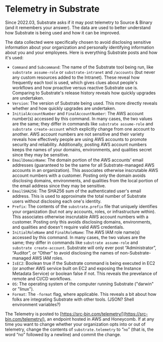 # Telemetry in Substrate

Since 2022.03, Substrate asks if it may post telemetry to Source & Binary (and it remembers your answer). The data are used to better understand how Substrate is being used and how it can be improved.

The data collected were specifically chosen to avoid disclosing sensitive information about your organization and personally identifying information about you and your employees. Here is everything Substrate posts and how it's used:

* `Command` and `Subcommand`: The name of the Substrate tool being run, like `substrate assume-role` or `substrate-intranet` and `/accounts` (but never any custom resources added to the Intranet). These reveal how frequently each tool is used, which gives clues about people's workflows and how proactive versus reactive Substrate use is. Comparing to Substrate's release history reveals how quickly upgrades are undertaken.
* `Version`: The version of Substrate being used. This more directly reveals whether and how quickly upgrades are undertaken.
* `InitialAccountNumber` and `FinalAccountNumber`: The AWS account number(s) accessed by this command. In many cases, the two values are the same; they differ in commands like `substrate assume-role` and `substrate create-account` which explicitly change from one account to another. AWS account numbers are not sensitive and their variety reveals how effectively people are using AWS accounts to promote security and reliability. Additionally, posting AWS account numbers keeps the names of your domains, environments, and qualities secret since they may be sensitive.
* `EmailDomainName`: The domain portion of the AWS accounts' email addresses (guaranteed to be the same for all Substrate-managed AWS accounts in an organization). This associates otherwise inscrutable AWS account numbers with a customer. Posting only the domain avoids disclosing domains, environments, and qualities from the local portion of the email address since they may be sensitive.
* `EmailSHA256`: The SHA256 sum of the authenticated user's email address. This is used to approximate the total number of Substrate users without disclosing each one's identity.
* `Prefix`: The contents of the `substrate.prefix` file that uniquely identifies your organization (but not any accounts, roles, or infrastructure within). This associates otherwise inscrutable AWS account numbers with a customer. Posting only this avoids disclosing domains, environments, and qualities and doesn't require valid AWS credentials.
* `InitialRoleName` and `FinalRoleName`: The AWS IAM role name(s) accessed by this command. In many cases, the two values are the same; they differ in commands like `substrate assume-role` and `substrate create-account`. Substrate will only ever post “Administrator”, “Auditor”, or “Other” to avoid disclosing the names of non-Substrate-managed AWS IAM roles.
* `IsEC2`: Boolean true if the Substrate command is being executed in EC2 (or another AWS service built on EC2 and exposing the Instance Metadata Service) or boolean false if not. This reveals the prevelance of remote and CI/CD workflows.
* `OS`: The operating system of the computer running Substrate ("darwin" or "linux").
* `Format`: The `-format` flag, where applicable. This reveals a bit about how folks are integrating Substrate with other tools. (JSON? Shell environment variables?)

The Telemetry is posted to [https://src-bin.com/telemetry/](https://src-bin.com/telemetry/), an endpoint hosted in AWS and Honeycomb. If at any time you want to change whether your organization opts into or out of telemetry, change the contents of `substrate.telemetry` to “`no`” (that is, the word “no” followed by a newline) and commit the change.
